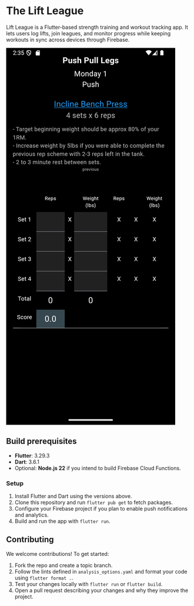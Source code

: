 # The Lift League

Lift League is a Flutter-based strength training and workout tracking app. It lets users log lifts, join leagues, and monitor progress while keeping workouts in sync across devices through Firebase.

![App screenshot](flutter_01.png)

## Build prerequisites

- **Flutter**: 3.29.3
- **Dart**: 3.6.1
- Optional: **Node.js 22** if you intend to build Firebase Cloud Functions.

### Setup

1. Install Flutter and Dart using the versions above.
2. Clone this repository and run `flutter pub get` to fetch packages.
3. Configure your Firebase project if you plan to enable push notifications and analytics.
4. Build and run the app with `flutter run`.

## Contributing

We welcome contributions! To get started:

1. Fork the repo and create a topic branch.
2. Follow the lints defined in `analysis_options.yaml` and format your code using `flutter format .`.
3. Test your changes locally with `flutter run` or `flutter build`.
4. Open a pull request describing your changes and why they improve the project.

